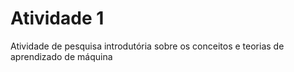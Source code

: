 # Atividade 1
Atividade de pesquisa introdutória sobre os conceitos e teorias de aprendizado de máquina
